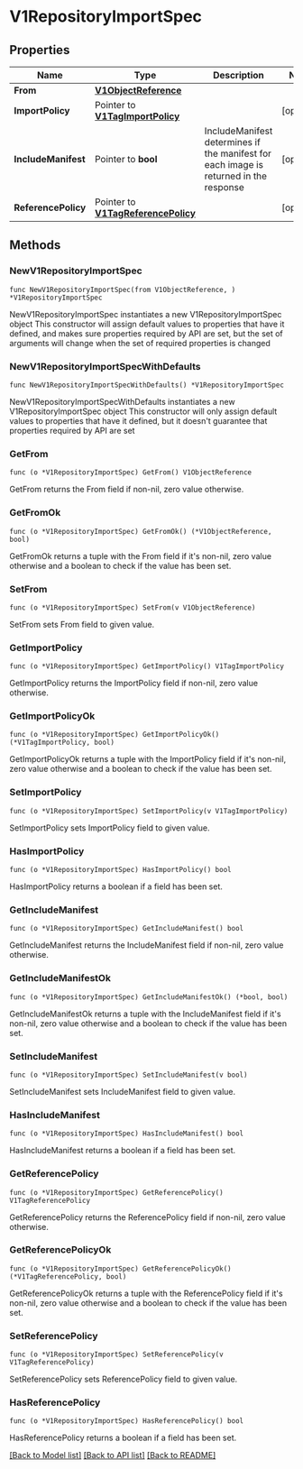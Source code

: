 # V1RepositoryImportSpec

## Properties

Name | Type | Description | Notes
------------ | ------------- | ------------- | -------------
**From** | [**V1ObjectReference**](V1ObjectReference.md) |  | 
**ImportPolicy** | Pointer to [**V1TagImportPolicy**](V1TagImportPolicy.md) |  | [optional] 
**IncludeManifest** | Pointer to **bool** | IncludeManifest determines if the manifest for each image is returned in the response | [optional] 
**ReferencePolicy** | Pointer to [**V1TagReferencePolicy**](V1TagReferencePolicy.md) |  | [optional] 

## Methods

### NewV1RepositoryImportSpec

`func NewV1RepositoryImportSpec(from V1ObjectReference, ) *V1RepositoryImportSpec`

NewV1RepositoryImportSpec instantiates a new V1RepositoryImportSpec object
This constructor will assign default values to properties that have it defined,
and makes sure properties required by API are set, but the set of arguments
will change when the set of required properties is changed

### NewV1RepositoryImportSpecWithDefaults

`func NewV1RepositoryImportSpecWithDefaults() *V1RepositoryImportSpec`

NewV1RepositoryImportSpecWithDefaults instantiates a new V1RepositoryImportSpec object
This constructor will only assign default values to properties that have it defined,
but it doesn't guarantee that properties required by API are set

### GetFrom

`func (o *V1RepositoryImportSpec) GetFrom() V1ObjectReference`

GetFrom returns the From field if non-nil, zero value otherwise.

### GetFromOk

`func (o *V1RepositoryImportSpec) GetFromOk() (*V1ObjectReference, bool)`

GetFromOk returns a tuple with the From field if it's non-nil, zero value otherwise
and a boolean to check if the value has been set.

### SetFrom

`func (o *V1RepositoryImportSpec) SetFrom(v V1ObjectReference)`

SetFrom sets From field to given value.


### GetImportPolicy

`func (o *V1RepositoryImportSpec) GetImportPolicy() V1TagImportPolicy`

GetImportPolicy returns the ImportPolicy field if non-nil, zero value otherwise.

### GetImportPolicyOk

`func (o *V1RepositoryImportSpec) GetImportPolicyOk() (*V1TagImportPolicy, bool)`

GetImportPolicyOk returns a tuple with the ImportPolicy field if it's non-nil, zero value otherwise
and a boolean to check if the value has been set.

### SetImportPolicy

`func (o *V1RepositoryImportSpec) SetImportPolicy(v V1TagImportPolicy)`

SetImportPolicy sets ImportPolicy field to given value.

### HasImportPolicy

`func (o *V1RepositoryImportSpec) HasImportPolicy() bool`

HasImportPolicy returns a boolean if a field has been set.

### GetIncludeManifest

`func (o *V1RepositoryImportSpec) GetIncludeManifest() bool`

GetIncludeManifest returns the IncludeManifest field if non-nil, zero value otherwise.

### GetIncludeManifestOk

`func (o *V1RepositoryImportSpec) GetIncludeManifestOk() (*bool, bool)`

GetIncludeManifestOk returns a tuple with the IncludeManifest field if it's non-nil, zero value otherwise
and a boolean to check if the value has been set.

### SetIncludeManifest

`func (o *V1RepositoryImportSpec) SetIncludeManifest(v bool)`

SetIncludeManifest sets IncludeManifest field to given value.

### HasIncludeManifest

`func (o *V1RepositoryImportSpec) HasIncludeManifest() bool`

HasIncludeManifest returns a boolean if a field has been set.

### GetReferencePolicy

`func (o *V1RepositoryImportSpec) GetReferencePolicy() V1TagReferencePolicy`

GetReferencePolicy returns the ReferencePolicy field if non-nil, zero value otherwise.

### GetReferencePolicyOk

`func (o *V1RepositoryImportSpec) GetReferencePolicyOk() (*V1TagReferencePolicy, bool)`

GetReferencePolicyOk returns a tuple with the ReferencePolicy field if it's non-nil, zero value otherwise
and a boolean to check if the value has been set.

### SetReferencePolicy

`func (o *V1RepositoryImportSpec) SetReferencePolicy(v V1TagReferencePolicy)`

SetReferencePolicy sets ReferencePolicy field to given value.

### HasReferencePolicy

`func (o *V1RepositoryImportSpec) HasReferencePolicy() bool`

HasReferencePolicy returns a boolean if a field has been set.


[[Back to Model list]](../README.md#documentation-for-models) [[Back to API list]](../README.md#documentation-for-api-endpoints) [[Back to README]](../README.md)


